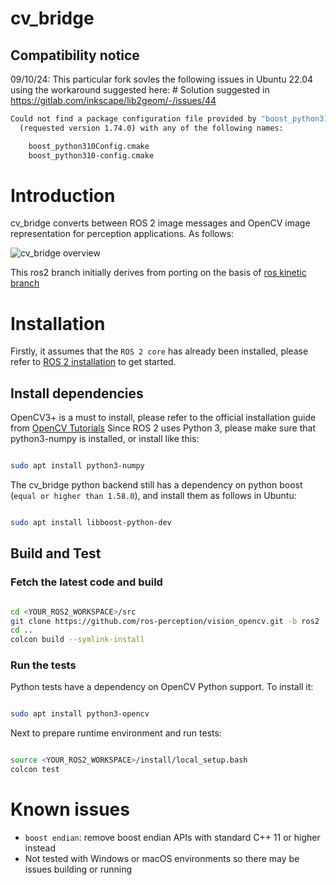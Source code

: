 cv_bridge
==========

## Compatibility notice

09/10/24: This particular fork sovles the following issues in Ubuntu 22.04 using the workaround suggested here: # Solution suggested in https://gitlab.com/inkscape/lib2geom/-/issues/44

```bash
Could not find a package configuration file provided by "boost_python310"
  (requested version 1.74.0) with any of the following names:

    boost_python310Config.cmake
    boost_python310-config.cmake
```

# Introduction

cv_bridge converts between ROS 2 image messages and OpenCV image representation for perception applications. As follows:

![cv_bridge overview](http://wiki.ros.org/cv_bridge?action=AttachFile&do=get&target=cvbridge.png)

This ros2 branch initially derives from porting on the basis of [ros kinetic branch](https://github.com/ros-perception/vision_opencv/tree/kinetic/cv_bridge)

# Installation

Firstly, it assumes that the `ROS 2 core` has already been installed, please refer to [ROS 2 installation](https://docs.ros.org/en/rolling/Installation.html) to get started.

## Install dependencies
OpenCV3+ is a must to install, please refer to the official installation guide from [OpenCV Tutorials](http://docs.opencv.org/master/d9/df8/tutorial_root.html)
Since ROS 2 uses Python 3, please make sure that python3-numpy is installed, or install like this:

```bash

sudo apt install python3-numpy

```

The cv_bridge python backend still has a dependency on python boost (`equal or higher than 1.58.0`), and install them as follows in Ubuntu:

```bash

sudo apt install libboost-python-dev

```

## Build and Test

### Fetch the latest code and build
```bash

cd <YOUR_ROS2_WORKSPACE>/src
git clone https://github.com/ros-perception/vision_opencv.git -b ros2
cd ..
colcon build --symlink-install

```

### Run the tests
Python tests have a dependency on OpenCV Python support.  To install it:
```bash

sudo apt install python3-opencv

```
Next to prepare runtime environment and run tests:
```bash

source <YOUR_ROS2_WORKSPACE>/install/local_setup.bash
colcon test

```

# Known issues
* `boost endian`: remove boost endian APIs with standard C++ 11 or higher instead
* Not tested with Windows or macOS environments so there may be issues building or running
